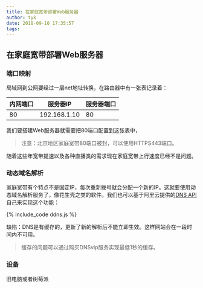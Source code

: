 ```yaml
---
title: 在家庭宽带部署Web服务器
author: tyk
date: 2018-09-10 17:35:57
tags:
---
```



## 在家庭宽带部署Web服务器

### 端口映射
局域网到公网要经过一层net地址转换，在路由器中有一张表记录着：

| 内网端口  |   服务器IP     | 服务器端口  |  
| -------- | ------------ | ---------- |  
| 80       | 192.168.1.10 | 80         |  

我们要搭建Web服务器就需要把80端口配置到这张表中，

> 注意：北京地区家庭宽带80端口被封，可以使用HTTPS443端口。

随着这些年宽带提速以及各种直播类的需求现在家庭宽带上行速度已经不是问题。

### 动态域名解析

家庭宽带有个特点不是固定IP，每次重新拨号就会分配一个新的IP。这就要使用动态域名解析服务了，像花生壳之类的软件。我们也可以基于阿里云提供的[DNS API](https://help.aliyun.com/document_detail/29739.html)自己来实现这个功能：

{% include_code ddns.js %}

缺陷：DNS是有缓存的，更新了新的解析后不能立即生效。这样网站会在一段时间内不可用。

> 缓存的问题可以通过购买DNSvip服务实现最低1秒的缓存。

### 设备
旧电脑或者树莓派
